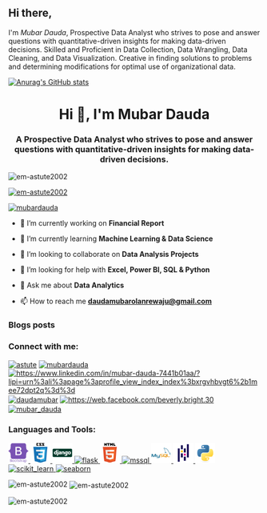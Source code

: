 ## Hi there,

I'm *Mubar Dauda*, Prospective Data Analyst who strives to pose and answer questions with quantitative-driven insights for making data-driven decisions.  Skilled and Proficient in Data Collection, Data Wrangling, Data Cleaning, and Data  Visualization. Creative in finding solutions to problems and determining modifications for optimal use of organizational data.

[![Anurag's GitHub stats](https://github-readme-stats.vercel.app/api?username=Em-Astute2002)](https://github.com/anuraghazra/github-readme-stats)

<h1 align="center">Hi 👋, I'm Mubar Dauda</h1>
<h3 align="center">A Prospective Data Analyst who strives to pose and answer questions with quantitative-driven insights for making data-driven decisions.</h3>

<p align="left"> <img src="https://komarev.com/ghpvc/?username=em-astute2002&label=Profile%20views&color=0e75b6&style=flat" alt="em-astute2002" /> </p>

<p align="left"> <a href="https://github.com/ryo-ma/github-profile-trophy"><img src="https://github-profile-trophy.vercel.app/?username=em-astute2002" alt="em-astute2002" /></a> </p>

<p align="left"> <a href="https://twitter.com/mubardauda" target="blank"><img src="https://img.shields.io/twitter/follow/mubardauda?logo=twitter&style=for-the-badge" alt="mubardauda" /></a> </p>

- 🔭 I’m currently working on **Financial Report**

- 🌱 I’m currently learning **Machine Learning & Data Science**

- 👯 I’m looking to collaborate on **Data Analysis Projects**

- 🤝 I’m looking for help with **Excel, Power BI, SQL & Python**

- 💬 Ask me about **Data Analytics**

- 📫 How to reach me **daudamubarolanrewaju@gmail.com**

### Blogs posts
<!-- BLOG-POST-LIST:START -->
<!-- BLOG-POST-LIST:END -->

<h3 align="left">Connect with me:</h3>
<p align="left">
<a href="https://dev.to/astute" target="blank"><img align="center" src="https://raw.githubusercontent.com/rahuldkjain/github-profile-readme-generator/master/src/images/icons/Social/devto.svg" alt="astute" height="30" width="40" /></a>
<a href="https://twitter.com/mubardauda" target="blank"><img align="center" src="https://raw.githubusercontent.com/rahuldkjain/github-profile-readme-generator/master/src/images/icons/Social/twitter.svg" alt="mubardauda" height="30" width="40" /></a>
<a href="https://linkedin.com/in/https://www.linkedin.com/in/mubar-dauda-7441b01aa/?lipi=urn%3ali%3apage%3aprofile_view_index_index%3bxrgvhbvgt6%2b1mee72dpt2q%3d%3d" target="blank"><img align="center" src="https://raw.githubusercontent.com/rahuldkjain/github-profile-readme-generator/master/src/images/icons/Social/linked-in-alt.svg" alt="https://www.linkedin.com/in/mubar-dauda-7441b01aa/?lipi=urn%3ali%3apage%3aprofile_view_index_index%3bxrgvhbvgt6%2b1mee72dpt2q%3d%3d" height="30" width="40" /></a>
<a href="https://kaggle.com/daudamubar" target="blank"><img align="center" src="https://raw.githubusercontent.com/rahuldkjain/github-profile-readme-generator/master/src/images/icons/Social/kaggle.svg" alt="daudamubar" height="30" width="40" /></a>
<a href="https://fb.com/https://web.facebook.com/beverly.bright.30" target="blank"><img align="center" src="https://raw.githubusercontent.com/rahuldkjain/github-profile-readme-generator/master/src/images/icons/Social/facebook.svg" alt="https://web.facebook.com/beverly.bright.30" height="30" width="40" /></a>
<a href="https://hashnode.com/mubar_dauda" target="blank"><img align="center" src="https://raw.githubusercontent.com/rahuldkjain/github-profile-readme-generator/master/src/images/icons/Social/hashnode.svg" alt="mubar_dauda" height="30" width="40" /></a>
</p>

<h3 align="left">Languages and Tools:</h3>
<p align="left"> <a href="https://getbootstrap.com" target="_blank" rel="noreferrer"> <img src="https://raw.githubusercontent.com/devicons/devicon/master/icons/bootstrap/bootstrap-plain-wordmark.svg" alt="bootstrap" width="40" height="40"/> </a> <a href="https://www.w3schools.com/css/" target="_blank" rel="noreferrer"> <img src="https://raw.githubusercontent.com/devicons/devicon/master/icons/css3/css3-original-wordmark.svg" alt="css3" width="40" height="40"/> </a> <a href="https://www.djangoproject.com/" target="_blank" rel="noreferrer"> <img src="https://raw.githubusercontent.com/devicons/devicon/master/icons/django/django-original.svg" alt="django" width="40" height="40"/> </a> <a href="https://flask.palletsprojects.com/" target="_blank" rel="noreferrer"> <img src="https://www.vectorlogo.zone/logos/pocoo_flask/pocoo_flask-icon.svg" alt="flask" width="40" height="40"/> </a> <a href="https://www.w3.org/html/" target="_blank" rel="noreferrer"> <img src="https://raw.githubusercontent.com/devicons/devicon/master/icons/html5/html5-original-wordmark.svg" alt="html5" width="40" height="40"/> </a> <a href="https://www.microsoft.com/en-us/sql-server" target="_blank" rel="noreferrer"> <img src="https://www.svgrepo.com/show/303229/microsoft-sql-server-logo.svg" alt="mssql" width="40" height="40"/> </a> <a href="https://www.mysql.com/" target="_blank" rel="noreferrer"> <img src="https://raw.githubusercontent.com/devicons/devicon/master/icons/mysql/mysql-original-wordmark.svg" alt="mysql" width="40" height="40"/> </a> <a href="https://pandas.pydata.org/" target="_blank" rel="noreferrer"> <img src="https://raw.githubusercontent.com/devicons/devicon/2ae2a900d2f041da66e950e4d48052658d850630/icons/pandas/pandas-original.svg" alt="pandas" width="40" height="40"/> </a> <a href="https://www.python.org" target="_blank" rel="noreferrer"> <img src="https://raw.githubusercontent.com/devicons/devicon/master/icons/python/python-original.svg" alt="python" width="40" height="40"/> </a> <a href="https://scikit-learn.org/" target="_blank" rel="noreferrer"> <img src="https://upload.wikimedia.org/wikipedia/commons/0/05/Scikit_learn_logo_small.svg" alt="scikit_learn" width="40" height="40"/> </a> <a href="https://seaborn.pydata.org/" target="_blank" rel="noreferrer"> <img src="https://seaborn.pydata.org/_images/logo-mark-lightbg.svg" alt="seaborn" width="40" height="40"/> </a> </p>

<p><img align="left" src="https://github-readme-stats.vercel.app/api/top-langs?username=em-astute2002&show_icons=true&locale=en&layout=compact" alt="em-astute2002" /></p>

<p>&nbsp;<img align="center" src="https://github-readme-stats.vercel.app/api?username=em-astute2002&show_icons=true&locale=en" alt="em-astute2002" /></p>

<p><img align="center" src="https://github-readme-streak-stats.herokuapp.com/?user=em-astute2002&" alt="em-astute2002" /></p>
